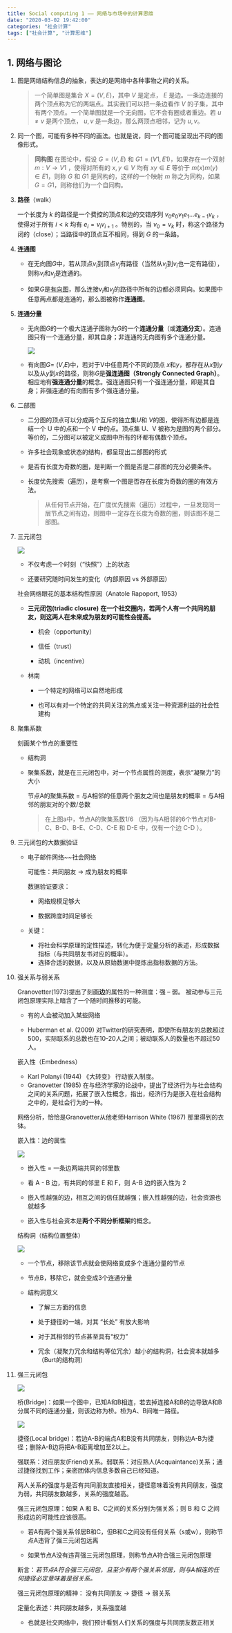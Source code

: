 ```yaml
---
title: Social computing 1 —— 网络与市场中的计算思维
date: "2020-03-02 19:42:00"
categories: "社会计算"
tags: ["社会计算", "计算思维"]
---
```


## 1. 网络与图论

<!-- more -->

1. 图是网络结构信息的抽象，表达的是网络中各种事物之间的关系。
   
   >  一个简单图是集合 $X = (V, E)$，其中 $V$ 是定点， $E$ 是边。一条边连接的两个顶点称为它的两端点。其实我们可以把一条边看作 $V$ 的子集，其中有两个顶点。一个简单图就是一个无向图，它不会有圈或者重边。若 $u \not = v$ 是两个顶点， ${u, v}$ 是一条边，那么两顶点相邻，记为 ${u, v}$。

2. 同一个图，可能有多种不同的画法。也就是说，同一个图可能呈现出不同的图像形式。
   
   > **同构图** 在图论中，假设 $G=(V, E)$ 和 $G1 = (V1, E1)$，如果存在一个双射 $m: V → V1$ ，使得对所有的 $x, y ∈ V$ 均有 $xy ∈ E$ 等价于  $m(x)m(y)∈ E1$，则称 $G$  和 $G1$ 是同构的，这样的一个映射 $m$ 称之为同构，如果 $G = G1$，则称他们为一个自同构。

3. **路径**（walk）
   
   一个长度为 $k$ 的路径是一个费控的顶点和边的交错序列 $v_0e_0v_1e_1...e_{k-1}v_k$ ，使得对于所有 $i < k$ 均有 $e_i = v_iv_{i+1}$ 。特别的，当 $v_0 = v_k$ 时，称这个路径为闭的（close）；当路径中的顶点互不相同，得到 $G$ 的一条路。

4. **连通图**
   
   + 在无向图$G$中，若从顶点$v_i$到顶点$v_j$有路径（当然从$v_j$到$v_i$也一定有路径），则称$v_i$和$v_j$是连通的。
   
   + 如果*G*是[有向图](https://zh.wikipedia.org/wiki/%E6%9C%89%E5%90%91%E5%9B%BE "有向图")，那么连接$v_i$和$v_j$的路径中所有的边都必须同向。如果图中任意两点都是连通的，那么图被称作**连通图**。

5. **连通分量**
   
   + 无向图*G*的一个极大连通子图称为*G*的一个**连通分量**（或**连通分支**）。连通图只有一个连通分量，即其自身；非连通的无向图有多个连通分量。
     
     ![](https://cdn.jsdelivr.net/gh/bxtx999/Image-Hosting/img/微信图片_20200301143544.png)
   
   + 有向图*G*= (*V*,*E*)中，若对于V中任意两个不同的顶点 *x*和*y*，都存在从*x*到*y*以及从*y*到*x*的路径，则称*G*是**强连通图（Strongly Connected Graph）**。相应地有**强连通分量**的概念。强连通图只有一个强连通分量，即是其自身；非强连通的有向图有多个强连通分量。

6. 二部图
   
   + 二分图的顶点可以分成两个互斥的独立集*U*和 *V*的图，使得所有边都是连结一个 U 中的点和一个 V 中的点。顶点集 U、V 被称为是图的两个部分。等价的，二分图可以被定义成图中所有的环都有偶数个顶点。
   
   + 许多社会现象或状态的结构，都呈现出二部图的形式
   
   + 是否有长度为奇数的圈，是判断一个图是否是二部图的充分必要条件。
   
   + 长度优先搜索（遍历），是考察一个图是否存在长度为奇数的圈的有效方法。
     
     > 从任何节点开始，在广度优先搜索（遍历）过程中，一旦发现同一层节点之间有边，则图中一定存在长度为奇数的圈，则该图不是二部图。

7. 三元闭包
   
   ![](https://cdn.jsdelivr.net/gh/bxtx999/Image-Hosting/img/微信截图_20200301144743.png)
   
   + 不仅考虑一个时刻（“快照”）上的状态
   
   + 还要研究随时间发生的变化（内部原因 vs 外部原因）
   
   社会网络眼花的基本结构性原因（Anatole Rapoport, 1953）
   
   + **三元闭包(triadic closure)** **在一个社交圈内，若两个人有一个共同的朋友，则这两人在未来成为朋友的可能性会提高。**
     
     + 机会（opportunity）
     
     + 信任（trust）
     
     + 动机（incentive）
   
   + 林南
     
     + 一个特定的网络可以自然地形成
     
     + 也可以有对一个特定的共同关注的焦点或关注一种资源利益的社会性建构

8. 聚集系数
   
    刻画某个节点的重要性
   
   + 结构洞
   
   + 聚集系数，就是在三元闭包中，对一个节点属性的测度，表示“凝聚力”的大小
     
     节点A的聚集系数 = 与A相邻的任意两个朋友之间也是朋友的概率 = 与A相邻的朋友对的个数/总数
     
     > 在上图a中，节点A的聚集系数$1/6$ （因为与A相邻的6个节点对B-C、B-D、B-E、C-D、C-E 和 D-E 中，仅有一个边 C-D ）。

9. 三元闭包的大数据验证
   
   + 电子邮件网络~~社会网络
     
     可能性：共同朋友 -> 成为朋友的概率 
     
     数据验证要求：
     
     + 网络规模足够大
     
     + 数据跨度时间足够长
   
   + 关键：
     
     - 将社会科学原理的定性描述，转化为便于定量分析的表述，形成数据指标（与共同朋友书对应的概率）。
     - 选择合适的数据，以及从原始数据中提炼出指标数据的方法。

10. 强关系与弱关系
    
    Granovetter(1973)提出了刻画**边**的属性的一种测度：强 – 弱。 被动参与三元闭包原理实际上暗含了一个随时间推移的可能。
    
    + 有的人会被动加入某些网络
    
    + Huberman et al. (2009) 对Twitter的研究表明，即使所有朋友的总数超过500，实际联系的总数也在10-20人之间；被动联系人的数量也不超过50人。
    
    嵌入性（Embedness）
    
    - Karl Polanyi (1944) 《大转变》 行动嵌入制度。
    - Granovetter (1985) 在与经济学家的论战中，提出了经济行为与社会结构之间的关系问题，拓展了嵌入性概念，指出，经济行为是嵌入在社会结构之中的，是社会行为的一种。
    
    网络分析，恰恰是Granovetter从他老师Harrison White (1967) 那里得到的衣钵。
    
    嵌入性：边的属性
    
    ![](https://cdn.jsdelivr.net/gh/bxtx999/Image-Hosting/img/微信截图_20200301152118.png)
    
    + 嵌入性 = 一条边两端共同的邻里数
    
    + 看 A - B 边，有共同的邻里 E 和 F，则 A-B 边的嵌入性为 2
    
    + 嵌入性越强的边，相互之间的信任就越强；嵌入性越强的边，社会资源也就越多
    
    + 嵌入性与社会资本是**两个不同分析框架**的概念。
    
    结构洞（结构位置整体）
    
    ![](https://cdn.jsdelivr.net/gh/bxtx999/Image-Hosting/img/微信截图_20200301152426.png)
    
    + 一个节点，移除该节点就会使网络变成多个连通分量的节点
    
    + 节点B，移除它，就会变成3个连通分量
    
    + 结构洞意义
      
      + 了解三方面的信息
      
      + 处于捷径的一端，对其 “长处” 有放大影响
      
      + 对于其相邻的节点甚至具有“权力”
      
      + 冗余（凝聚力冗余和结构等位冗余）越小的结构洞，社会资本就越多（Burt的结构洞）

11. 强三元闭包
    
    ![](https://cdn.jsdelivr.net/gh/bxtx999/Image-Hosting/img/20141207102926328.png)
    
    桥(Bridge)：如果一个图中，已知A和B相连，若去掉连接A和B的边导致A和B分属不同的连通分量，则该边称为桥。桥为A、B间唯一路径。
    
    ![](https://cdn.jsdelivr.net/gh/bxtx999/Image-Hosting/img/20141207102947972.png)
    
    捷径(Local bridge)：若边A-B的端点A和B没有共同朋友，则称边A-B为捷径；删除A-B边将把A-B距离增加至2以上。
    
    强联系：对应朋友(Friend)关系。弱联系：对应熟人(Acquaintance)关系；通过捷径找到工作；亲密团体内信息多数自己已经知道。
    
    两人关系的强度与是否有共同朋友直接相关，捷径意味着没有共同朋友，强度为弱，共同朋友数越多，关系的强度越高。
    
    强三元闭包原理：如果 A 和 B、C之间的关系分别为强关系；则 B 和 C 之间形成边的可能性应该很高。
    
    + 若A有两个强关系邻居B和C，但B和C之间没有任何关系（s或w），则称节点A违背了强三元闭包远离
    
    + 如果节点A没有违背强三元闭包原理，则称节点A符合强三元闭包原理
    
    断言：*若节点A符合强三元闭包，且至少有两个强关系邻居，则与A相连的任何捷径必定意味着是弱关系。*
    
    强三元闭包原理的精神： 没有共同朋友 -> 捷径 -> 弱关系
    
    定量化表述：共同朋友越多，关系强度越
    
    + 也就是社交网络中，我们预计看到人们关系的强度与共同朋友数正相关
